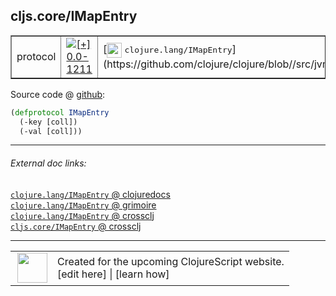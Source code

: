## cljs.core/IMapEntry



 <table border="1">
<tr>
<td>protocol</td>
<td><a href="https://github.com/cljsinfo/cljs-api-docs/tree/0.0-1211"><img valign="middle" alt="[+] 0.0-1211" title="Added in 0.0-1211" src="https://img.shields.io/badge/+-0.0--1211-lightgrey.svg"></a> </td>
<td>
[<img height="24px" valign="middle" src="http://i.imgur.com/1GjPKvB.png"> <samp>clojure.lang/IMapEntry</samp>](https://github.com/clojure/clojure/blob//src/jvm/clojure/lang/IMapEntry.java)
</td>
</tr>
</table>









Source code @ [github](https://github.com/clojure/clojurescript/blob/r2080/src/cljs/cljs/core.cljs#L256-L258):

```clj
(defprotocol IMapEntry
  (-key [coll])
  (-val [coll]))
```

<!--
Repo - tag - source tree - lines:

 <pre>
clojurescript @ r2080
└── src
    └── cljs
        └── cljs
            └── <ins>[core.cljs:256-258](https://github.com/clojure/clojurescript/blob/r2080/src/cljs/cljs/core.cljs#L256-L258)</ins>
</pre>

-->

---



###### External doc links:

[`clojure.lang/IMapEntry` @ clojuredocs](http://clojuredocs.org/clojure.lang/IMapEntry)<br>
[`clojure.lang/IMapEntry` @ grimoire](http://conj.io/store/v1/org.clojure/clojure/1.7.0-beta3/clj/clojure.lang/IMapEntry/)<br>
[`clojure.lang/IMapEntry` @ crossclj](http://crossclj.info/fun/clojure.lang/IMapEntry.html)<br>
[`cljs.core/IMapEntry` @ crossclj](http://crossclj.info/fun/cljs.core.cljs/IMapEntry.html)<br>

---

 <table>
<tr><td>
<img valign="middle" align="right" width="48px" src="http://i.imgur.com/Hi20huC.png">
</td><td>
Created for the upcoming ClojureScript website.<br>
[edit here] | [learn how]
</td></tr></table>

[edit here]:https://github.com/cljsinfo/cljs-api-docs/blob/master/cljsdoc/cljs.core_IMapEntry.cljsdoc
[learn how]:https://github.com/cljsinfo/cljs-api-docs/wiki/cljsdoc-files

<!--

This information was too distracting to show to readers, but I'll leave it
commented here since it is helpful to:

- pretty-print the data used to generate this document
- and show how to retrieve that data



The API data for this symbol:

```clj
{:ns "cljs.core",
 :name "IMapEntry",
 :history [["+" "0.0-1211"]],
 :type "protocol",
 :full-name-encode "cljs.core_IMapEntry",
 :source {:code "(defprotocol IMapEntry\n  (-key [coll])\n  (-val [coll]))",
          :title "Source code",
          :repo "clojurescript",
          :tag "r2080",
          :filename "src/cljs/cljs/core.cljs",
          :lines [256 258]},
 :methods [{:name "-key", :signature ["[coll]"], :docstring nil}
           {:name "-val", :signature ["[coll]"], :docstring nil}],
 :full-name "cljs.core/IMapEntry",
 :clj-symbol "clojure.lang/IMapEntry"}

```

Retrieve the API data for this symbol:

```clj
;; from Clojure REPL
(require '[clojure.edn :as edn])
(-> (slurp "https://raw.githubusercontent.com/cljsinfo/cljs-api-docs/catalog/cljs-api.edn")
    (edn/read-string)
    (get-in [:symbols "cljs.core/IMapEntry"]))
```

-->
